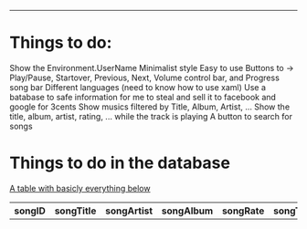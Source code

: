 <hr>
<h1>Things to do:</h1>

Show the Environment.UserName
Minimalist style
Easy to use
Buttons to -> Play/Pause, Startover, Previous, Next, Volume control bar, and Progress song bar
Different languages (need to know how to use xaml)
Use a batabase to safe information for me to steal and sell it to facebook and google for 3cents
Show musics filtered by Title, Album, Artist, ...
Show the title, album, artist, rating, ... while the track is playing
A button to search for songs


<h1>Things to do in the database</h1>

<u>A table with basicly everything below</u>

<table name="playHistory"> <!-- or songHistory smt like dat-->
    <tr>
		<th>songID</th>
        <th>songTitle</th>
        <th>songArtist</th>
		<th>songAlbum</th>
		<th>songRate</th>
		<th>songTime</th> <!-- maybe in seconds idk -->
		<th>playedAt</th> <!-- system time when the song was played -->
		<th>songPlayedTimes</th>
	</tr>
</table>
